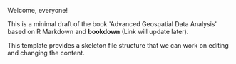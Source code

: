 Welcome, everyone! 

This is a minimal draft of the book 'Advanced Geospatial Data Analysis' based on R Markdown and **bookdown** (Link will update later). 

This template provides a skeleton file structure that we can work on editing and changing the content. 
